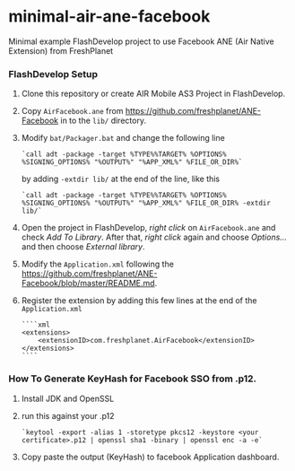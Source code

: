 # minimal-air-ane-facebook

Minimal example FlashDevelop project to use Facebook ANE (Air Native Extension) from FreshPlanet


### FlashDevelop Setup

1. Clone this repository or create AIR Mobile AS3 Project in FlashDevelop.
2. Copy `AirFacebook.ane` from https://github.com/freshplanet/ANE-Facebook in to the `lib/` directory.
3. Modify `bat/Packager.bat` and change the following line
   
       `call adt -package -target %TYPE%%TARGET% %OPTIONS% %SIGNING_OPTIONS% "%OUTPUT%" "%APP_XML%" %FILE_OR_DIR%`
   
   by adding `-extdir lib/` at the end of the line, like this
   
       `call adt -package -target %TYPE%%TARGET% %OPTIONS% %SIGNING_OPTIONS% "%OUTPUT%" "%APP_XML%" %FILE_OR_DIR% -extdir lib/`
   
4. Open the project in FlashDevelop, *right click* on `AirFacebook.ane` and check *Add To Library*. After that, *right click* again and choose *Options...* and then choose *External library*.
5. Modify the `Application.xml` following the https://github.com/freshplanet/ANE-Facebook/blob/master/README.md.
6. Register the extension by adding this few lines at the end of the `Application.xml`
   
       ````xml
       <extensions>
           <extensionID>com.freshplanet.AirFacebook</extensionID>
       </extensions>
       ````
   
### How To Generate KeyHash for Facebook SSO from .p12.

1. Install JDK and OpenSSL
2. run this against your .p12
   
       `keytool -export -alias 1 -storetype pkcs12 -keystore <your certificate>.p12 | openssl sha1 -binary | openssl enc -a -e`

3. Copy paste the output (KeyHash) to facebook Application dashboard.
